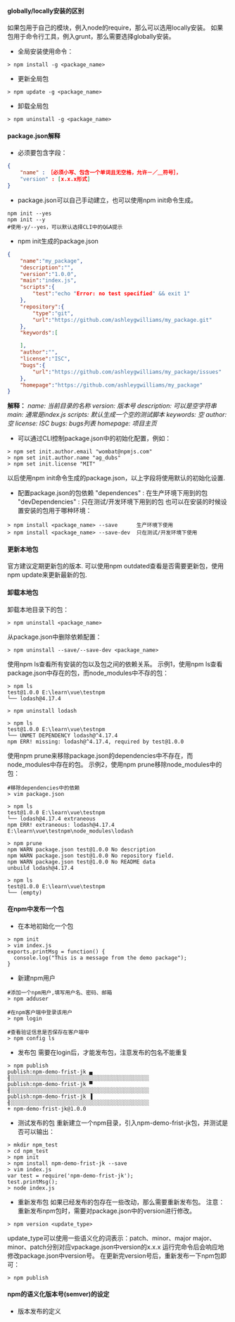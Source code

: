 #### globally/locally安装的区别
如果包用于自己的模块，例入node的require，那么可以选用locally安装。
如果包用于命令行工具，例入grunt，那么需要选择globally安装。
- 全局安装使用命令：
```shell
> npm install -g <package_name>
```
- 更新全局包
```shell
> npm update -g <package_name> 
```
- 卸载全局包
```shell
> npm uninstall -g <package_name> 
```

#### package.json解释
- 必须要包含字段：
```json
{
    "name" :　［必须小写、包含一个单词且无空格，允许－／＿符号］，
    "version" : [x.x.x形式]
}
```

- package.json可以自己手动建立，也可以使用npm init命令生成。
```shell
npm init --yes 
npm init --y
#使用-y/--yes，可以默认选择CLI中的Q&A提示 
```

- npm init生成的package.json
```json
{
    "name":"my_package",
    "description":"",
    "version":"1.0.0",
    "main":"index.js",
    "scripts":{
        "test":"echo "Error: no test specified" && exit 1"
    },
    "repository":{
        "type":"git",
        "url":"https://github.com/ashleygwilliams/my_package.git"
    },
    "keywords":[

    ],
    "author":"",
    "license":"ISC",
    "bugs":{
        "url":"https://github.com/ashleygwilliams/my_package/issues"
    },
    "homepage":"https://github.com/ashleygwilliams/my_package"
}
```
**解释：**
*name: 当前目录的名称
version: 版本号
description: 可以是空字符串
main: 通常是index.js
scripts: 默认生成一个空的测试脚本
keywords: 空
author: 空
license: ISC
bugs: bugs列表
homepage: 项目主页*

- 可以通过CLI控制package.json中的初始化配置，例如：
```shell
> npm set init.author.email "wombat@npmjs.com"
> npm set init.author.name "ag_dubs"
> npm set init.license "MIT"
```
以后使用npm init命令生成的package.json，以上字段将使用默认的初始化设置.

- 配置package.json的包依赖
"dependences" : 在生产环境下用到的包
"devDependencies" : 只在测试/开发环境下用到的包
也可以在安装的时候设置安装的包用于哪种环境：
```shell
> npm install <package_name> --save      生产环境下使用
> npm install <package_name> --save-dev  只在测试/开发环境下使用
```

#### 更新本地包
官方建议定期更新包的版本.
可以使用npm outdated查看是否需要更新包，使用npm update来更新最新的包.

#### 卸载本地包
卸载本地目录下的包：
```shell
> npm uninstall <package_name>
```
从package.json中删除依赖配置：
```shell
> npm uninstall --save/--save-dev <package_name>
```
使用npm ls查看所有安装的包以及包之间的依赖关系。
示例1，使用npm ls查看package.json中存在的包，而node_modules中不存的包：
```shell
> npm ls
test@1.0.0 E:\learn\vue\testnpm
└── lodash@4.17.4

> npm uninstall lodash

> npm ls
test@1.0.0 E:\learn\vue\testnpm
└── UNMET DEPENDENCY lodash@^4.17.4
npm ERR! missing: lodash@^4.17.4, required by test@1.0.0
```
使用npm prune来移除package.json的dependencies中不存在，而node_modules中存在的包。
示例2，使用npm prune移除node_modules中的包：
```shell
#移除dependencies中的依赖
> vim package.json 

> npm ls
test@1.0.0 E:\learn\vue\testnpm
└── lodash@4.17.4 extraneous
npm ERR! extraneous: lodash@4.17.4 E:\learn\vue\testnpm\node_modules\lodash

> npm prune
npm WARN package.json test@1.0.0 No description
npm WARN package.json test@1.0.0 No repository field.
npm WARN package.json test@1.0.0 No README data
unbuild lodash@4.17.4

> npm ls
test@1.0.0 E:\learn\vue\testnpm
└── (empty)
```

#### 在npm中发布一个包
- 在本地初始化一个包
```shell
> npm init
> vim index.js
exports.printMsg = function() {
  console.log("This is a message from the demo package");
}
```

- 新建npm用户
```shell
#添加一个npm用户,填写用户名、密码、邮箱
> npm adduser

#在npm客户端中登录该用户
> npm login

#查看验证信息是否保存在客户端中
> npm config ls
```

- 发布包
需要在login后，才能发布包，注意发布的包名不能重复
```shell
> npm publish
publish:npm-demo-frist-jk ▄ ╢░░░░░░░░░░░░░░░░░░░░░░░░░░░░░░░░░░░░░░░░░░░░ 
publish:npm-demo-frist-jk ▀ ╢░░░░░░░░░░░░░░░░░░░░░░░░░░░░░░░░░░░░░░░░░░░░ 
publish:npm-demo-frist-jk ▐ ╢░░░░░░░░░░░░░░░░░░░░░░░░░░░░░░░░░░░░░░░░░░░░ 
+ npm-demo-frist-jk@1.0.0
```

- 测试发布的包
重新建立一个npm目录，引入npm-demo-frist-jk包，并测试是否可以输出：
```shell
> mkdir npm_test
> cd npm_test
> npm init
> npm install npm-demo-frist-jk --save
> vim index.js
var test = require('npm-demo-frist-jk');
test.printMsg();
> node index.js
```

- 重新发布包
如果已经发布的包存在一些改动，那么需要重新发布包。
注意：重新发布npm包时，需要对package.json中的version进行修改。
```shell
> npm version <update_type>
```
update_type可以使用一些语义化的词表示：patch、minor、major
major、minor、patch分别对应vpackage.json中version的x.x.x
运行完命令后会响应地修改package.json中version号。
在更新完version号后，重新发布一下npm包即可：
```shell
> npm publish
```

#### npm的语义化版本号(semver)的设定
- 版本发布的定义
